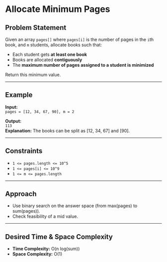 # Allocate Minimum Pages

## Problem Statement

Given an array `pages[]` where `pages[i]` is the number of pages in the `i`th book, and `m` students, allocate books such that:

- Each student gets **at least one book**
- Books are allocated **contiguously**
- The **maximum number of pages assigned to a student is minimized**

Return this minimum value.

---

## Example

**Input:**  
`pages = [12, 34, 67, 90], m = 2`

**Output:**  
`113`  
**Explanation:** The books can be split as [12, 34, 67] and [90].

---

## Constraints

- `1 <= pages.length <= 10^5`
- `1 <= pages[i] <= 10^9`
- `1 <= m <= pages.length`

---

## Approach

- Use binary search on the answer space (from max(pages) to sum(pages)).
- Check feasibility of a mid value.

---

## Desired Time & Space Complexity

- **Time Complexity:** O(n log(sum))
- **Space Complexity:** O(1)
